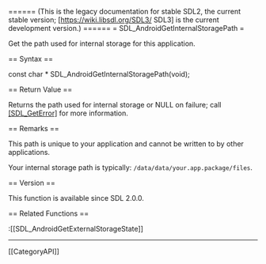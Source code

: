 ====== (This is the legacy documentation for stable SDL2, the current stable version; [https://wiki.libsdl.org/SDL3/ SDL3] is the current development version.) ======
= SDL_AndroidGetInternalStoragePath =

Get the path used for internal storage for this application.

== Syntax ==

<syntaxhighlight lang='c'>
const char * SDL_AndroidGetInternalStoragePath(void);
</syntaxhighlight>

== Return Value ==

Returns the path used for internal storage or NULL on failure; call
[[SDL_GetError]]() for more information.

== Remarks ==

This path is unique to your application and cannot be written to by other
applications.

Your internal storage path is typically:
<code>/data/data/your.app.package/files</code>.

== Version ==

This function is available since SDL 2.0.0.

== Related Functions ==

:[[SDL_AndroidGetExternalStorageState]]

----
[[CategoryAPI]]



